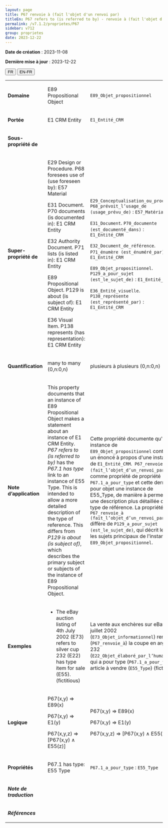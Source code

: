 ```yaml
---
layout: page
title: P67 renvoie à (fait l'objet d'un renvoi par)
titleEn: P67 refers to (is referred to by) - renvoie à (fait l'objet d'un renvoi par)
permalink: /v7.1.2/proprietes/P67
sidebar: v712
group: proprietes
date: 2023-12-22
---
```


**Date de création** : 2023-11-08

**Dernière mise à jour** : 2023-12-22

<div class="lang-buttons">
 <button id="fr" class="activate">FR</button>
 <button id="en-fr">EN-FR</button>
</div>

<table>
<tbody>
<tr>
<td><p><strong>Domaine</strong></p></td>
<td class="en">
<p>E89 Propositional Object</p>
</td>
<td>
<p><code class="language-plaintext highlighter-rouge">E89_Objet_propositionnel</code></p>
</td>
</tr>
<tr>
<td><p><strong>Portée</strong></p></td>
<td class="en">
<p>E1 CRM Entity</p>
</td>
<td>
<p><code class="language-plaintext highlighter-rouge">E1_Entité_CRM</code></p>
</td>
</tr>
<tr>
<td><p><strong>Sous-propriété de</strong></p></td>
<td class="en">
</td>
<td>
</td>
</tr>
<tr>
<td><p><strong>Super-propriété de</strong></p></td>
<td class="en">
<p>E29 Design or Procedure. P68 foresees use of (use foreseen by): E57 Material</p>
<p>E31 Document. P70 documents (is documented in): E1 CRM Entity</p>
<p>E32 Authority Document. P71 lists (is listed in): E1 CRM Entity</p>
<p>E89 Propositional Object. P129 is about (is subject of): E1 CRM Entity</p>
<p>E36 Visual Item. P138 represents (has representation): E1 CRM Entity</p>
</td>
<td>
<p><code class="language-plaintext highlighter-rouge">E29_Conceptualisation_ou_procédure</code>. <code class="language-plaintext highlighter-rouge">P68_prévoit_l’usage_de (usage_prévu_de)</code> : <code class="language-plaintext highlighter-rouge">E57_Matériau</code></p>
<p><code class="language-plaintext highlighter-rouge">E31_Document</code>. <code class="language-plaintext highlighter-rouge">P70_documente (est_documenté_dans)</code> : <code class="language-plaintext highlighter-rouge">E1_Entité_CRM</code></p>
<p><code class="language-plaintext highlighter-rouge">E32_Document_de_référence</code>.<code class="language-plaintext highlighter-rouge"> P71_énumère (est_énuméré_par)</code> : <code class="language-plaintext highlighter-rouge">E1_Entité_CRM</code></p>
<p><code class="language-plaintext highlighter-rouge">E89_Objet_propositionnel</code>. <code class="language-plaintext highlighter-rouge">P129_a_pour_sujet (est_le_sujet_de)</code> : <code class="language-plaintext highlighter-rouge">E1_Entité_CRM</code></p>
<p><code class="language-plaintext highlighter-rouge">E36_Entité_visuelle</code>.<code class="language-plaintext highlighter-rouge"> P138_représente (est_représenté_par)</code> : <code class="language-plaintext highlighter-rouge">E1_Entité_CRM</code></p>
</td>
</tr>
<tr>
<td><p><strong>Quantification</strong></p></td>
<td class="en">
<p>many to many (0,n:0,n)</p>
</td>
<td>
<p>plusieurs à plusieurs (0,n:0,n)</p>
</td>
</tr>
<tr>
<td><p><strong>Note d’application</strong></p></td>
<td class="en">
<p>This property documents that an instance of E89 Propositional Object makes a statement about an instance of E1 CRM Entity. <em>P67 refers to (is referred to by)</em> has the <em>P67.1 has type</em> link to an instance of E55 Type. This is intended to allow a more detailed description of the type of reference. This differs from <em>P129 is about (is subject of)</em>, which describes the primary subject or subjects of the instance of E89 Propositional Object.</p>
</td>
<td>
<p>Cette propriété documente qu'une instance de <code class="language-plaintext highlighter-rouge">E89_Objet_propositionnel</code> contient un énoncé à propos d'une instance de <code class="language-plaintext highlighter-rouge">E1_Entité_CRM</code>.<code class="language-plaintext highlighter-rouge"> P67_renvoie_à (fait_l’objet_d’un_renvoi_par)</code> a comme propriété de propriété <code class="language-plaintext highlighter-rouge">P67.1_a_pour_type</code> et cette dernière a pour objet une instance de E55_Type, de manière à permettre une description plus détaillée du type de référence. La propriété<code class="language-plaintext highlighter-rouge"> P67_renvoie_à (fait_l’objet_d’un_renvoi_par)</code> diffère de <code class="language-plaintext highlighter-rouge">P129_a_pour_sujet (est_le_sujet_de)</code>, qui décrit le ou les sujets principaux de l'instance de <code class="language-plaintext highlighter-rouge">E89_Objet_propositionnel</code>.</p>
</td>
</tr>
<tr>
<td><p><strong>Exemples</strong></p></td>
<td class="en">
<ul>
<li><p>The eBay auction listing of 4th July 2002 (E73) refers to silver cup 232 (E22) has type item for sale (E55). (fictitious)</p>
</li>
</ul>
</td>
<td>
<p>La vente aux enchères sur eBay du 4 juillet 2002 (<code class="language-plaintext highlighter-rouge">E73_Objet_informationnel</code>) renvoie à (<code class="language-plaintext highlighter-rouge">P67_renvoie_à</code>) la coupe en argent 232 (<code class="language-plaintext highlighter-rouge">E22_Objet_élaboré_par_l’humain</code>) qui a pour type (<code class="language-plaintext highlighter-rouge">P67.1_a_pour_type</code>) article à vendre (<code class="language-plaintext highlighter-rouge">E55_Type</code>) (fictif)</p>
</td>
</tr>
<tr>
<td><p><strong>Logique</strong></p></td>
<td class="en">
<p>P67(x,y) ⇒ E89(x)</p>
<p>P67(x,y) ⇒ E1(y) </p>
<p>P67(x,y,z) ⇒ [P67(x,y) ∧ E55(z)]</p>
</td>
<td>
<p>P67(x,y) ⇒ E89(x)</p>
<p>P67(x,y) ⇒ E1(y) </p>
<p>P67(x,y,z) ⇒ [P67(x,y) ∧ E55(z)]</p>
</td>
</tr>
<tr>
<td><p><strong>Propriétés</strong></p></td>
<td class="en">
<p>P67.1 has type: E55 Type</p>
</td>
<td>
<p><code class="language-plaintext highlighter-rouge">P67.1_a_pour_type</code> : <code class="language-plaintext highlighter-rouge">E55_Type</code></p>
</td>
</tr>
<tr>
<td><p><strong><em>Note de traduction</em></strong></p></td>
<td colspan="2">
</td>
</tr>
<tr>
<td><p><strong><em>Références</em></strong></p></td>
<td colspan="2">
<p><em></em></p>
</td>
</tr>
</tbody>
</table>
